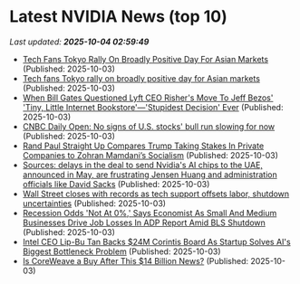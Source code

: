 # Latest NVIDIA News (top 10)
_Last updated: **2025-10-04 02:59:49**_

- [Tech Fans Tokyo Rally On Broadly Positive Day For Asian Markets](https://www.ibtimes.com/tech-fans-tokyo-rally-broadly-positive-day-asian-markets-3785357) (Published: 2025-10-03)
- [Tech fans Tokyo rally on broadly positive day for Asian markets](https://finance.yahoo.com/news/tech-fans-tokyo-rally-broadly-025050120.html) (Published: 2025-10-03)
- [When Bill Gates Questioned Lyft CEO Risher's Move To Jeff Bezos' 'Tiny, Little Internet Bookstore'—'Stupidest Decision' Ever](https://finance.yahoo.com/news/bill-gates-questioned-lyft-ceo-023105112.html) (Published: 2025-10-03)
- [CNBC Daily Open: No signs of U.S. stocks' bull run slowing for now](https://www.cnbc.com/2025/10/03/cnbc-daily-open-no-signs-of-us-stocks-bull-run-slowing-for-now.html) (Published: 2025-10-03)
- [Rand Paul Straight Up Compares Trump Taking Stakes In Private Companies to Zohran Mamdani’s Socialism](https://freerepublic.com/focus/f-news/4344027/posts) (Published: 2025-10-03)
- [Sources: delays in the deal to send Nvidia's AI chips to the UAE, announced in May, are frustrating Jensen Huang and administration officials like David Sacks](https://biztoc.com/x/157338522d968665) (Published: 2025-10-03)
- [Wall Street closes with records as tech support offsets labor, shutdown uncertainties](https://economictimes.indiatimes.com/markets/stocks/news/wall-street-closes-with-records-as-tech-support-offsets-labor-shutdown-uncertainties/articleshow/124280957.cms) (Published: 2025-10-03)
- [Recession Odds 'Not At 0%,' Says Economist As Small And Medium Businesses Drive Job Losses In ADP Report Amid BLS Shutdown](https://finance.yahoo.com/news/recession-odds-not-0-says-013008131.html) (Published: 2025-10-03)
- [Intel CEO Lip-Bu Tan Backs $24M Corintis Board As Startup Solves AI's Biggest Bottleneck Problem](https://finance.yahoo.com/news/intel-ceo-lip-bu-tan-010124025.html) (Published: 2025-10-03)
- [Is CoreWeave a Buy After This $14 Billion News?](https://biztoc.com/x/f59164b0347cb878) (Published: 2025-10-03)
